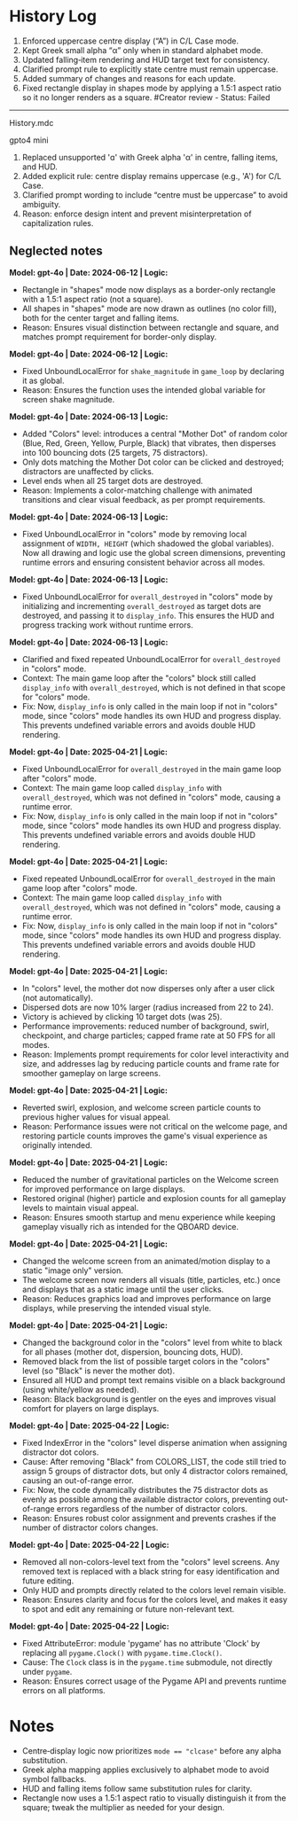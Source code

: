 # History Log

1. Enforced uppercase centre display (“A”) in C/L Case mode.  
2. Kept Greek small alpha “α” only when in standard alphabet mode.  
3. Updated falling‑item rendering and HUD target text for consistency.  
4. Clarified prompt rule to explicitly state centre must remain uppercase.  
5. Added summary of changes and reasons for each update.  
6. Fixed rectangle display in shapes mode by applying a 1.5:1 aspect ratio so it no longer renders as a square. #Creator review - Status: Failed
---
History.mdc

gpto4 mini
1. Replaced unsupported 'ɑ' with Greek alpha 'α' in centre, falling items, and HUD.
2. Added explicit rule: centre display remains uppercase (e.g., 'A') for C/L Case.
3. Clarified prompt wording to include “centre must be uppercase” to avoid ambiguity.
4. Reason: enforce design intent and prevent misinterpretation of capitalization rules.

Neglected notes
---

**Model: gpt-4o | Date: 2024-06-12 | Logic:**  
- Rectangle in "shapes" mode now displays as a border-only rectangle with a 1.5:1 aspect ratio (not a square).  
- All shapes in "shapes" mode are now drawn as outlines (no color fill), both for the center target and falling items.  
- Reason: Ensures visual distinction between rectangle and square, and matches prompt requirement for border-only display.

**Model: gpt-4o | Date: 2024-06-12 | Logic:**  
- Fixed UnboundLocalError for `shake_magnitude` in `game_loop` by declaring it as global.  
- Reason: Ensures the function uses the intended global variable for screen shake magnitude.

**Model: gpt-4o | Date: 2024-06-13 | Logic:**  
- Added "Colors" level: introduces a central "Mother Dot" of random color (Blue, Red, Green, Yellow, Purple, Black) that vibrates, then disperses into 100 bouncing dots (25 targets, 75 distractors).
- Only dots matching the Mother Dot color can be clicked and destroyed; distractors are unaffected by clicks.
- Level ends when all 25 target dots are destroyed.
- Reason: Implements a color-matching challenge with animated transitions and clear visual feedback, as per prompt requirements.

**Model: gpt-4o | Date: 2024-06-13 | Logic:**  
- Fixed UnboundLocalError in "colors" mode by removing local assignment of `WIDTH, HEIGHT` (which shadowed the global variables). Now all drawing and logic use the global screen dimensions, preventing runtime errors and ensuring consistent behavior across all modes.

**Model: gpt-4o | Date: 2024-06-13 | Logic:**  
- Fixed UnboundLocalError for `overall_destroyed` in "colors" mode by initializing and incrementing `overall_destroyed` as target dots are destroyed, and passing it to `display_info`. This ensures the HUD and progress tracking work without runtime errors.

**Model: gpt-4o | Date: 2024-06-13 | Logic:**  
- Clarified and fixed repeated UnboundLocalError for `overall_destroyed` in "colors" mode.  
- Context: The main game loop after the "colors" block still called `display_info` with `overall_destroyed`, which is not defined in that scope for "colors" mode.  
- Fix: Now, `display_info` is only called in the main loop if not in "colors" mode, since "colors" mode handles its own HUD and progress display. This prevents undefined variable errors and avoids double HUD rendering.

**Model: gpt-4o | Date: 2025-04-21 | Logic:**  
- Fixed UnboundLocalError for `overall_destroyed` in the main game loop after "colors" mode.  
- Context: The main game loop called `display_info` with `overall_destroyed`, which was not defined in "colors" mode, causing a runtime error.  
- Fix: Now, `display_info` is only called in the main loop if not in "colors" mode, since "colors" mode handles its own HUD and progress display. This prevents undefined variable errors and avoids double HUD rendering.

**Model: gpt-4o | Date: 2025-04-21 | Logic:**  
- Fixed repeated UnboundLocalError for `overall_destroyed` in the main game loop after "colors" mode.  
- Context: The main game loop called `display_info` with `overall_destroyed`, which was not defined in "colors" mode, causing a runtime error.  
- Fix: Now, `display_info` is only called in the main loop if not in "colors" mode, since "colors" mode handles its own HUD and progress display. This prevents undefined variable errors and avoids double HUD rendering.

**Model: gpt-4o | Date: 2025-04-21 | Logic:**  
- In "colors" level, the mother dot now disperses only after a user click (not automatically).
- Dispersed dots are now 10% larger (radius increased from 22 to 24).
- Victory is achieved by clicking 10 target dots (was 25).
- Performance improvements: reduced number of background, swirl, checkpoint, and charge particles; capped frame rate at 50 FPS for all modes.
- Reason: Implements prompt requirements for color level interactivity and size, and addresses lag by reducing particle counts and frame rate for smoother gameplay on large screens.

**Model: gpt-4o | Date: 2025-04-21 | Logic:**  
- Reverted swirl, explosion, and welcome screen particle counts to previous higher values for visual appeal.
- Reason: Performance issues were not critical on the welcome page, and restoring particle counts improves the game's visual experience as originally intended.

**Model: gpt-4o | Date: 2025-04-21 | Logic:**  
- Reduced the number of gravitational particles on the Welcome screen for improved performance on large displays.
- Restored original (higher) particle and explosion counts for all gameplay levels to maintain visual appeal.
- Reason: Ensures smooth startup and menu experience while keeping gameplay visually rich as intended for the QBOARD device.

**Model: gpt-4o | Date: 2025-04-21 | Logic:**  
- Changed the welcome screen from an animated/motion display to a static "image only" version.
- The welcome screen now renders all visuals (title, particles, etc.) once and displays that as a static image until the user clicks.
- Reason: Reduces graphics load and improves performance on large displays, while preserving the intended visual style.

**Model: gpt-4o | Date: 2025-04-21 | Logic:**  
- Changed the background color in the "colors" level from white to black for all phases (mother dot, dispersion, bouncing dots, HUD).
- Removed black from the list of possible target colors in the "colors" level (so "Black" is never the mother dot).
- Ensured all HUD and prompt text remains visible on a black background (using white/yellow as needed).
- Reason: Black background is gentler on the eyes and improves visual comfort for players on large displays.

**Model: gpt-4o | Date: 2025-04-22 | Logic:**  
- Fixed IndexError in the "colors" level disperse animation when assigning distractor dot colors.
- Cause: After removing "Black" from COLORS_LIST, the code still tried to assign 5 groups of distractor dots, but only 4 distractor colors remained, causing an out-of-range error.
- Fix: Now, the code dynamically distributes the 75 distractor dots as evenly as possible among the available distractor colors, preventing out-of-range errors regardless of the number of distractor colors.
- Reason: Ensures robust color assignment and prevents crashes if the number of distractor colors changes.

**Model: gpt-4o | Date: 2025-04-22 | Logic:**  
- Removed all non-colors-level text from the "colors" level screens. Any removed text is replaced with a black string for easy identification and future editing.
- Only HUD and prompts directly related to the colors level remain visible.
- Reason: Ensures clarity and focus for the colors level, and makes it easy to spot and edit any remaining or future non-relevant text.

**Model: gpt-4o | Date: 2025-04-22 | Logic:**  
- Fixed AttributeError: module 'pygame' has no attribute 'Clock' by replacing all `pygame.Clock()` with `pygame.time.Clock()`.
- Cause: The `Clock` class is in the `pygame.time` submodule, not directly under `pygame`.
- Reason: Ensures correct usage of the Pygame API and prevents runtime errors on all platforms.

# Notes

- Centre‑display logic now prioritizes `mode == "clcase"` before any alpha substitution.  
- Greek alpha mapping applies exclusively to alphabet mode to avoid symbol fallbacks.  
- HUD and falling items follow same substitution rules for clarity.  
- Rectangle now uses a 1.5:1 aspect ratio to visually distinguish it from the square; tweak the multiplier as needed for your design.
